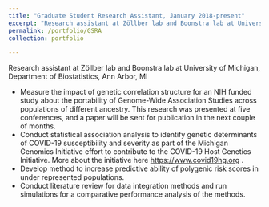 ```yaml
---
title: "Graduate Student Research Assistant, January 2018-present"
excerpt: "Research assistant at Zöllber lab and Boonstra lab at University of Michigan, Department of Biostatistics, Ann Arbor, MI"
permalink: /portfolio/GSRA
collection: portfolio

---
```

Research assistant at Zöllber lab and Boonstra lab at University of Michigan, Department of Biostatistics, Ann Arbor, MI

* Measure the impact of genetic correlation structure for an NIH funded study about the portability of Genome-Wide Association Studies across populations of different ancestry. This research was presented at five conferences, and a paper will be sent for publication in the next couple of months.
* Conduct statistical association analysis to identify genetic determinants of COVID-19 susceptibility and severity as part of the Michigan Genomics Initiative effort to contribute to the COVID-19 Host Genetics Initiative. More about the initiative here https://www.covid19hg.org .
* Develop method to increase predictive ability of polygenic risk scores in under represented populations.
* Conduct literature review for data integration methods and run simulations for a comparative performance analysis of the methods.
